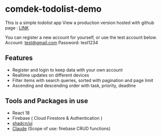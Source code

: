 # comdek-todolist-demo
This is a simple todolist app
View a production version hosted with github page : [LINK](https://six0860613.github.io/comdek-todolist-demo/)

You can register a new account for yourself, or use the test account below.
Account: test@gmail.com
Password: test1234
## Features
- Register and login to keep data with your own account
- Realtime updates on different devices
- Filter items with search queries, sorted with pagination and page limit
- Ascending and descending order with task, priority, deadline

## Tools and Packages in use
- React 18
- Firebase ( Cloud Firestore & Authentication )
- [shadcn/ui](https://ui.shadcn.com/)
- [Claude](https://claude.ai/new) (Scope of use: firebase CRUD functions)